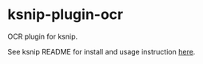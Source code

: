 # ksnip-plugin-ocr

OCR plugin for ksnip.

See ksnip README for install and usage instruction [here](https://github.com/ksnip/ksnip#plugins).